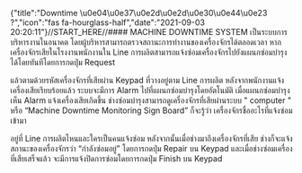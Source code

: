 {"title":"Downtime \u0e04\u0e37\u0e2d\u0e2d\u0e30\u0e44\u0e23 ?","icon":"fas fa-hourglass-half","date":"2021-09-03 20:20:11"}//START_HERE//#### MACHINE DOWNTIME SYSTEM
เป็นระบบการบริหารงานในอนาคต โดยผู้บริหารสามารถตรวจสถานะการทำงานของเครื่องจักรได้ตลอดเวลา หากเครื่องจักรเสียในโรงงานพนักงานใน Line การผลิตสามารถแจ้งซ่อมเครื่องจักรไปยังแผนกซ่อมบำรุงได้โดยทันทีโดยการกดปุ่ม Request 

แล้วตามด้วยรหัสเครื่องจักรที่เสียผ่าน Keypad ที่วางอยู่ตาม Line การผลิต หลังจากพนักงานแจ้งเครื่องเสียเรียบร้อยแล้ว ระบบจะมีการ Alarm ไปที่แผนกซ่อมบำรุงโดยอัตโนมัติ เมื่อแผนกซ่อมบำรุงเห็น Alarm แจ้งเครื่องเสียเกิดขึ้น ช่างซ่อมบำรุงสามารถดูเครื่องจักรที่เสียผ่านระบบ " computer " หรือ “Machine Downtime Monitoring Sign Board” ก็จะรู้ว่า เครื่องจักรชื่ออะไรที่แจ้งซ่อมเข้ามา

อยู่ที่ Line การผลิตไหนและใครเป็นคนแจ้งซ่อม หลังจากนั้นเมื่อช่างมาถึงเครื่องจักรที่เสีย ช่างก็จะแจ้งสถานะของเครื่องจักรว่า “กำลังซ่อมอยู่” โดยการกดปุ่ม Repair บน Keypad และเมื่อช่างซ่อมเครื่องที่เสียเสร็จแล้ว จะมีการแจ้งปิดการซ่อมโดยการกดปุ่ม Finish บน Keypad
